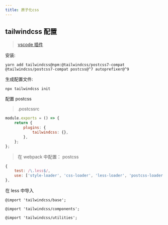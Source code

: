```yaml
---
title: 原子化css
---
```


##  tailwindcss 配置

> [vscode 插件](https://marketplace.visualstudio.com/items?itemName=bradlc.vscode-tailwindcss)

安装:

```shell
yarn add tailwindcss@npm:@tailwindcss/postcss7-compat @tailwindcss/postcss7-compat postcss@^7 autoprefixer@^9
```

生成配置文件:

```shell
npx tailwindcss init
```

配置 postcss

> .postcssrc

```js
module.exports = () => {
    return {
        plugins: {
            tailwindcss: {},
        },
    };
};
```

> 在 webpack 中配置： postcss

```js
{
    test: /\.less$/,
    use: ['style-loader', 'css-loader', 'less-loader', 'postcss-loader'],
},
```

在 less 中导入

```less
@import 'tailwindcss/base';

@import 'tailwindcss/components';

@import 'tailwindcss/utilities';
```
